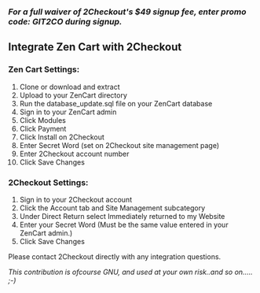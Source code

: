 ### _For a full waiver of 2Checkout's $49 signup fee, enter promo code:  GIT2CO  during signup._

Integrate Zen Cart with 2Checkout
----------------------------------------

### Zen Cart Settings:
1. Clone or download and extract
2. Upload to your ZenCart directory
3. Run the database_update.sql file on your ZenCart database
4. Sign in to your ZenCart admin
5. Click Modules
6. Click Payment
7. Click Install on 2Checkout
8. Enter Secret Word (set on 2Checkout site management page)
9. Enter 2Checkout account number
10. Click Save Changes

### 2Checkout Settings:
1. Sign in to your 2Checkout account
2. Click the Account tab and Site Management subcategory
3. Under Direct Return select Immediately returned to my Website
4. Enter your Secret Word (Must be the same value entered in your ZenCart admin.)
5. Click Save Changes

Please contact 2Checkout directly with any integration questions.

_This contribution is ofcourse GNU, and used at your own risk..and so on..... ;-)_

